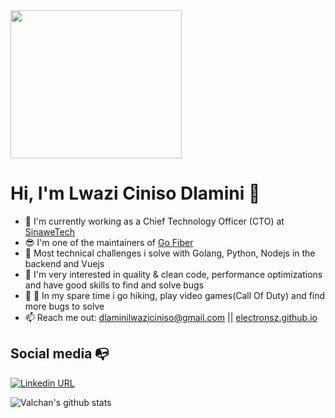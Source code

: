 <img width="274" height="237" src="https://res.cloudinary.com/practicaldev/image/fetch/s--ArkVTP_p--/c_imagga_scale,f_auto,fl_progressive,h_900,q_auto,w_1600/https://cl.ly/e01e310f132c/Image%25202019-09-30%2520at%25206.27.51%2520PM.png">


# Hi, I'm Lwazi Ciniso Dlamini 👋

- 🔭 I'm currently working as a Chief Technology Officer (CTO) at [SinaweTech](https://www.sinawetech.com/)
- 😎 I'm one of the maintainers of [Go Fiber](https://github.com/gofiber/fiber)
- 🌱 Most technical challenges i solve with Golang, Python, Nodejs in the backend and Vuejs
- 🔧 I'm very interested in quality & clean code, performance optimizations and have good skills to find and solve bugs
- 🥊 🥋 In my spare time i go hiking, play video games(Call Of Duty) and find more bugs to solve
- 📫 Reach me out: dlaminilwaziciniso@gmail.com || [electronsz.github.io](https://www.electronsz.github.io/)

## Social media :mailbox_with_no_mail:

[![Linkedin URL](https://img.shields.io/twitter/url?label=Linkedin&logo=linkedin&style=flat-square&url=https%3A%2F%2Fwww.linkedin.com/in/electronsz)](https://www.linkedin.com/in/electronsz/)



![Valchan's github stats](https://github-readme-stats.vercel.app/api?username=ElectronSz&show_icons=true)